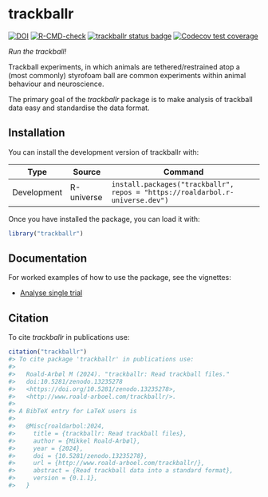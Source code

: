 
<!-- README.md is generated from README.Rmd. Please edit that file -->

# trackballr

<!-- badges: start -->

[![DOI](https://zenodo.org/badge/773406370.svg)](https://zenodo.org/doi/10.5281/zenodo.13235277)
[![R-CMD-check](https://github.com/roaldarbol/trackballr/actions/workflows/R-CMD-check.yaml/badge.svg)](https://github.com/roaldarbol/trackballr/actions/workflows/R-CMD-check.yaml)
[![trackballr status
badge](https://roaldarbol.r-universe.dev/badges/trackballr)](https://roaldarbol.r-universe.dev)
[![Codecov test
coverage](https://codecov.io/gh/roaldarbol/trackballr/graph/badge.svg)](https://app.codecov.io/gh/roaldarbol/trackballr)
<!-- badges: end -->

*Run the trackball!*

Trackball experiments, in which animals are tethered/restrained atop a
(most commonly) styrofoam ball are common experiments within animal
behaviour and neuroscience.

The primary goal of the *trackballr* package is to make analysis of
trackball data easy and standardise the data format.

## Installation

You can install the development version of trackballr with:

| Type | Source | Command |
|----|----|----|
| Development | R-universe | `install.packages("trackballr", repos = "https://roaldarbol.r-universe.dev")` |

Once you have installed the package, you can load it with:

``` r
library("trackballr")
```

## Documentation

For worked examples of how to use the package, see the vignettes:

- [Analyse single
  trial](https://www.roald-arboel.com/trackballr/articles/Analyse-Single-Trial.html)

## Citation

To cite *trackballr* in publications use:

``` r
citation("trackballr")
#> To cite package 'trackballr' in publications use:
#> 
#>   Roald-Arbøl M (2024). "trackballr: Read trackball files."
#>   doi:10.5281/zenodo.13235278
#>   <https://doi.org/10.5281/zenodo.13235278>,
#>   <http://www.roald-arboel.com/trackballr/>.
#> 
#> A BibTeX entry for LaTeX users is
#> 
#>   @Misc{roaldarbol:2024,
#>     title = {trackballr: Read trackball files},
#>     author = {Mikkel Roald-Arbøl},
#>     year = {2024},
#>     doi = {10.5281/zenodo.13235278},
#>     url = {http://www.roald-arboel.com/trackballr/},
#>     abstract = {Read trackball data into a standard format},
#>     version = {0.1.1},
#>   }
```
